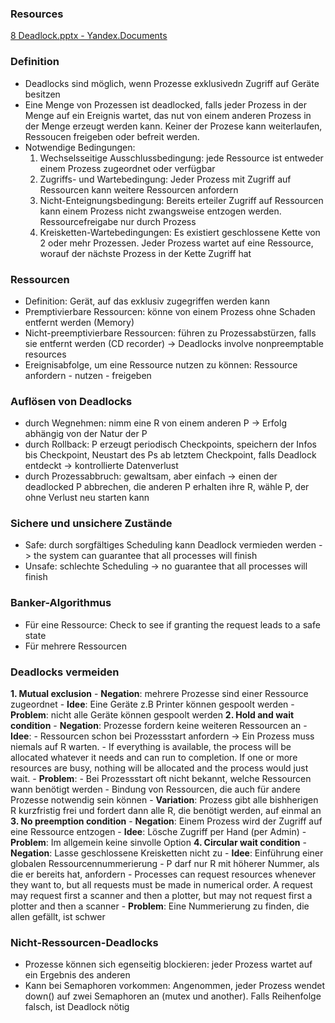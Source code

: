 ### Resources
[8 Deadlock.pptx - Yandex.Documents](https://docs.yandex.ru/docs/view?url=ya-disk-public%3A%2F%2FkRjigWHi8JPSapAg3QaJbA%2F4mCnOKvQf6vx%2BgrHBxFw%3D&name=8%20Deadlock.pptx)

### Definition
- Deadlocks sind möglich, wenn Prozesse exklusivedn Zugriff auf Geräte besitzen
- Eine Menge von Prozessen ist deadlocked, falls jeder Prozess in der Menge auf ein Ereignis wartet, das nut von einem anderen Prozess in der Menge erzeugt werden kann. Keiner der Prozese kann weiterlaufen, Ressoucen freigeben oder befreit werden.
- Notwendige Bedingungen:
	1. Wechselsseitige Ausschlussbedingung: jede Ressource ist entweder einem Prozess zugeordnet oder verfügbar
	2. Zugriffs- und Wartebedingung: Jeder Prozess mit Zugriff auf Ressourcen kann weitere Ressourcen anfordern
	3. Nicht-Enteignungsbedingung: Bereits erteiler Zugriff auf Ressourcen kann einem Prozess nicht zwangsweise entzogen werden. Ressourcefreigabe nur durch Prozess
	4. Kreisketten-Wartebedingungen: Es existiert geschlossene Kette von 2 oder mehr Prozessen. Jeder Prozess wartet auf eine Ressource, worauf der nächste Prozess in der Kette Zugriff hat

### Ressourcen
- Definition: Gerät, auf das exklusiv zugegriffen werden kann
- Premptivierbare Ressourcen: könne von einem Prozess ohne Schaden entfernt werden (Memory)
- Nicht-preemptivierbare Ressourcen: führen zu Prozessabstürzen, falls sie entfernt werden (CD recorder) -> Deadlocks involve nonpreemptable resources
- Ereignisabfolge, um eine Ressource nutzen zu können: Ressource anfordern - nutzen - freigeben

### Auflösen von Deadlocks
- durch Wegnehmen: nimm eine R von einem anderen P -> Erfolg abhängig von der Natur der P
- durch Rollback: P erzeugt periodisch Checkpoints, speichern der Infos bis Checkpoint, Neustart des Ps ab letztem Checkpoint, falls Deadlock entdeckt -> kontrollierte Datenverlust
- durch Prozessabbruch: gewaltsam, aber einfach -> einen der deadlocked P abbrechen, die anderen P erhalten ihre R, wähle P, der ohne Verlust neu starten kann

### Sichere und unsichere Zustände
- Safe: durch sorgfältiges Scheduling kann Deadlock vermieden werden -> the system can guarantee that all processes will finish
- Unsafe: schlechte Scheduling -> no guarantee that all processes will finish

### Banker-Algorithmus
- Für eine Ressource: Check to see if granting the request leads to a safe state
- Für mehrere Ressourcen

### Deadlocks vermeiden
**1. Mutual exclusion**
	- **Negation**: mehrere Prozesse sind einer Ressource zugeordnet
	- **Idee**: Eine Geräte z.B Printer können gespoolt werden
	- **Problem**: nicht alle Geräte können gespoolt werden
**2. Hold and wait condition**
	- **Negation**: Prozesse fordern keine weiteren Ressourcen an
	- **Idee**: 
		- Ressourcen schon bei Prozessstart anfordern -> Ein Prozess muss niemals auf R warten. 
		- If everything is available, the process will be allocated whatever it needs and can run to completion. If one or more resources are busy, nothing will be allocated and the process would just wait.
	- **Problem**: 
		- Bei Prozessstart oft nicht bekannt, welche Ressourcen wann benötigt werden
		- Bindung von Ressourcen, die auch für andere Prozesse notwendig sein können
	- **Variation**: Prozess gibt alle bishherigen R kurzfristig frei und fordert dann alle R, die benötigt werden, auf einmal an
**3. No preemption condition**
	- **Negation**: Einem Prozess wird der Zugriff auf eine Ressource entzogen
	- **Idee**: Lösche Zugriff per Hand (per Admin)
	- **Problem**: Im allgemein keine sinvolle Option
**4. Circular wait condition**
	- **Negation**: Lasse geschlossene Kreisketten nicht zu
	- **Idee**: Einführung einer globalen Ressourcennummerierung
		- P darf nur R mit höherer Nummer, als die er bereits hat, anfordern
		- Processes can request resources whenever they want to, but all requests must be made in numerical order. A request may request first a scanner and then a plotter, but may not request first a plotter and then a scanner
	- **Problem**: Eine Nummerierung zu finden, die allen gefällt, ist schwer

### Nicht-Ressourcen-Deadlocks
- Prozesse können sich egenseitig blockieren: jeder Prozess wartet auf ein Ergebnis des anderen
- Kann bei Semaphoren vorkommen: Angenommen, jeder Prozess wendet down() auf zwei Semaphoren an (mutex und another). Falls Reihenfolge falsch, ist Deadlock nötig

